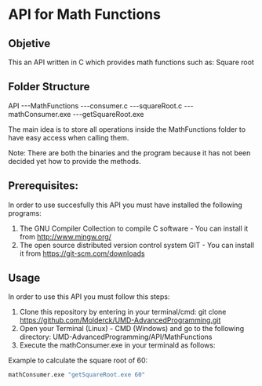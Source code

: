 # API for Math Functions

## Objetive

This an API written in C which provides math functions such as: Square root

## Folder Structure

API
---MathFunctions
  ---consumer.c
  ---squareRoot.c
  ---mathConsumer.exe
  ---getSquareRoot.exe

The main idea is to store all operations inside the MathFunctions folder
to have easy access when calling them.

Note: There are both the binaries and the program because it has not been decided yet
how to provide the methods.

## Prerequisites:

In order to use succesfully this API you must have installed the following programs:

1. The GNU Compiler Collection to compile C software - You can install it from http://www.mingw.org/
2. The open source distributed version control system GIT - You can install it from https://git-scm.com/downloads

## Usage

In order to use this API you must follow this steps:

1. Clone this repository by entering in your terminal/cmd: git clone https://github.com/Molderck/UMD-AdvancedProgramming.git
2. Open your Terminal (Linux) - CMD (Windows) and go to the following directory: UMD-AdvancedProgramming/API/MathFunctions
3. Execute the mathConsumer.exe in your terminald as follows:

Example to calculate the square root of 60:

```bash
mathConsumer.exe "getSquareRoot.exe 60"
```
